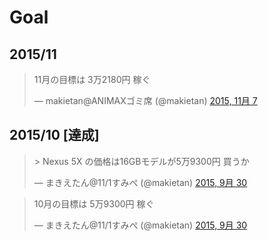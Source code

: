 Goal
====

2015/11
-------
<blockquote class="twitter-tweet" data-conversation="none" lang="ja"><p lang="ja" dir="ltr">11月の目標は 3万2180円 稼ぐ</p>&mdash; makietan@ANIMAXゴミ席 (@makietan) <a href="https://twitter.com/makietan/status/662917881278038016">2015, 11月 7</a></blockquote>
<script async src="//platform.twitter.com/widgets.js" charset="utf-8"></script>

2015/10 [達成]
-------------
<blockquote class="twitter-tweet" lang="ja"><p lang="ja" dir="ltr">&gt; Nexus 5X の価格は16GBモデルが5万9300円&#10;&#10;買うか</p>&mdash; まきえたん@11/1すみぺ (@makietan) <a href="https://twitter.com/makietan/status/649028869165461504">2015, 9月 30</a></blockquote>
<script async src="//platform.twitter.com/widgets.js" charset="utf-8"></script>
<blockquote class="twitter-tweet" lang="ja"><p lang="ja" dir="ltr">10月の目標は 5万9300円 稼ぐ</p>&mdash; まきえたん@11/1すみぺ (@makietan) <a href="https://twitter.com/makietan/status/649028990972264448">2015, 9月 30</a></blockquote>
<script async src="//platform.twitter.com/widgets.js" charset="utf-8"></script>
